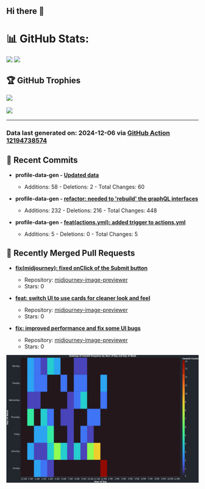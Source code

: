 ## Hi there 👋

<!--
**renerod1/renerod1** is a ✨ _special_ ✨ repository because its `README.md` (this file) appears on your GitHub profile.

Here are some ideas to get you started:

- 🔭 I’m currently working on ...
- 🌱 I’m currently learning ...
- 👯 I’m looking to collaborate on ...
- 🤔 I’m looking for help with ...
- 💬 Ask me about ...
- 📫 How to reach me: ...
- 😄 Pronouns: ...
- ⚡ Fun fact: ...
-->

# 📊 GitHub Stats:

![](https://github-readme-stats.vercel.app/api/?username=renerod1&hide_border=true&theme=transparent&show_icons=true&include_all_commits=true&exclude_repo=renerod1) ![](https://github-readme-stats.vercel.app/api/top-langs/?username=renerod1&hide_border=true&theme=transparent&layout=compact&langs_count=20&exclude_repo=renerod1&hide=git+attributes)

## 🏆 GitHub Trophies

![](https://github-profile-trophy.vercel.app/?username=renerod1&no-bg=true&no-frame=true)

![](https://skillicons.dev/icons?i=java,ts,godot,scss,kotlin,html,js,postgresql)

---

### Data last generated on: 2024-12-06 via [GitHub Action 12194738574](https://github.com/renerod1/renerod1/actions/runs/12194738574)


## 🚀 Recent Commits

- **profile-data-gen - [Updated data](https://github.com/renerod1/profile-data-gen/commit/5893785202b908789460f4c3b4414b02a3ce92c3)**
   - Additions: 58 - Deletions: 2 - Total Changes: 60

- **profile-data-gen - [refactor: needed to 'rebuild' the graphQL interfaces](https://github.com/renerod1/profile-data-gen/commit/ddd23ae1c9cc322bfd8e898699fbe8b013e34cbc)**
   - Additions: 232 - Deletions: 216 - Total Changes: 448

- **profile-data-gen - [feat(actions.yml): added trigger to actions.yml](https://github.com/renerod1/profile-data-gen/commit/f23d32786fb46e0023a8f076beefe673074a6764)**
   - Additions: 5 - Deletions: 0 - Total Changes: 5

## 🔀 Recently Merged Pull Requests

- **[fix(midjourney): fixed onClick of the Submit button](https://github.com/renerod1/midjourney-image-previewer/pull/12)**
   - Repository: [midjourney-image-previewer](https://github.com/renerod1/midjourney-image-previewer)
   - Stars: 0

- **[feat: switch UI to use cards for cleaner look and feel](https://github.com/renerod1/midjourney-image-previewer/pull/10)**
   - Repository: [midjourney-image-previewer](https://github.com/renerod1/midjourney-image-previewer)
   - Stars: 0

- **[fix: improved performance and fix some UI bugs](https://github.com/renerod1/midjourney-image-previewer/pull/9)**
   - Repository: [midjourney-image-previewer](https://github.com/renerod1/midjourney-image-previewer)
   - Stars: 0

![](DataVisuals/data.gif)

